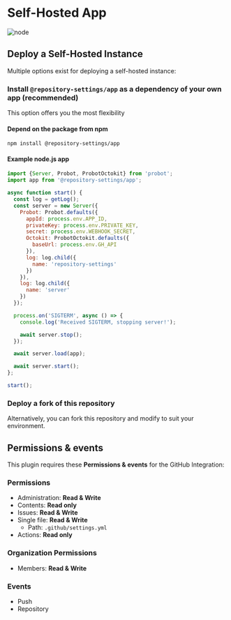 # Self-Hosted App

<!--consumer-badges start -->

![node][node-badge]

<!--consumer-badges end -->

## Deploy a Self-Hosted Instance

Multiple options exist for deploying a self-hosted instance:

### Install `@repository-settings/app` as a dependency of your own app (recommended)

This option offers you the most flexibility

#### Depend on the package from npm

```shell
npm install @repository-settings/app
```

#### Example node.js app

```js
import {Server, Probot, ProbotOctokit} from 'probot';
import app from '@repository-settings/app';

async function start() {
  const log = getLog();
  const server = new Server({
    Probot: Probot.defaults({
      appId: process.env.APP_ID,
      privateKey: process.env.PRIVATE_KEY,
      secret: process.env.WEBHOOK_SECRET,
      Octokit: ProbotOctokit.defaults({
        baseUrl: process.env.GH_API
      }),
      log: log.child({
        name: 'repository-settings'
      })
    }),
    log: log.child({
      name: 'server'
    })
  });

  process.on('SIGTERM', async () => {
    console.log('Received SIGTERM, stopping server!');

    await server.stop();
  });

  await server.load(app);

  await server.start();
};

start();
```

### Deploy a fork of this repository

Alternatively, you can fork this repository and modify to suit your environment.

## Permissions & events

This plugin requires these **Permissions & events** for the GitHub Integration:

### Permissions

- Administration: **Read & Write**
- Contents: **Read only**
- Issues: **Read & Write**
- Single file: **Read & Write**
  - Path: `.github/settings.yml`
- Actions: **Read only**

### Organization Permissions

- Members: **Read & Write**

### Events

- Push
- Repository

[node-badge]: https://img.shields.io/node/v/@repository-settings/app?logo=node.js
